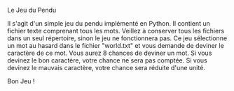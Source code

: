 Le Jeu du Pendu

Il s'agit d'un simple jeu du pendu implémenté en Python. Il contient un fichier texte comprenant tous les mots. Veillez à conserver tous les fichiers dans un seul répertoire, sinon le jeu ne fonctionnera pas. Ce jeu sélectionne un mot au hasard dans le fichier "world.txt" et vous demande de deviner le caractère de ce mot. Vous aurez 8 chances de deviner un mot. Si vous devinez le bon caractère, votre chance ne sera pas comptée. Si vous devinez le mauvais caractère, votre chance sera réduite d'une unité.

Bon Jeu !
